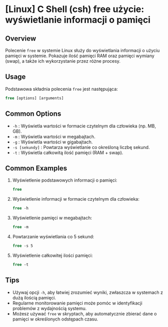 # [Linux] C Shell (csh) free użycie: wyświetlanie informacji o pamięci

## Overview
Polecenie `free` w systemie Linux służy do wyświetlania informacji o użyciu pamięci w systemie. Pokazuje ilość pamięci RAM oraz pamięci wymiany (swap), a także ich wykorzystanie przez różne procesy.

## Usage
Podstawowa składnia polecenia `free` jest następująca:

```csh
free [options] [arguments]
```

## Common Options
- `-h` : Wyświetla wartości w formacie czytelnym dla człowieka (np. MB, GB).
- `-m` : Wyświetla wartości w megabajtach.
- `-g` : Wyświetla wartości w gigabajtach.
- `-s [sekundy]` : Powtarza wyświetlanie co określoną liczbę sekund.
- `-t` : Wyświetla całkowitą ilość pamięci (RAM + swap).

## Common Examples
1. Wyświetlenie podstawowych informacji o pamięci:
    ```csh
    free
    ```

2. Wyświetlenie informacji w formacie czytelnym dla człowieka:
    ```csh
    free -h
    ```

3. Wyświetlenie pamięci w megabajtach:
    ```csh
    free -m
    ```

4. Powtarzanie wyświetlania co 5 sekund:
    ```csh
    free -s 5
    ```

5. Wyświetlenie całkowitej ilości pamięci:
    ```csh
    free -t
    ```

## Tips
- Używaj opcji `-h`, aby łatwiej zrozumieć wyniki, zwłaszcza w systemach z dużą ilością pamięci.
- Regularne monitorowanie pamięci może pomóc w identyfikacji problemów z wydajnością systemu.
- Możesz używać `free` w skryptach, aby automatycznie zbierać dane o pamięci w określonych odstępach czasu.